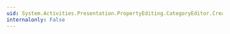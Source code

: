 ```yaml
---
uid: System.Activities.Presentation.PropertyEditing.CategoryEditor.CreateEditorAttribute(System.Activities.Presentation.PropertyEditing.CategoryEditor)
internalonly: False
---
```

